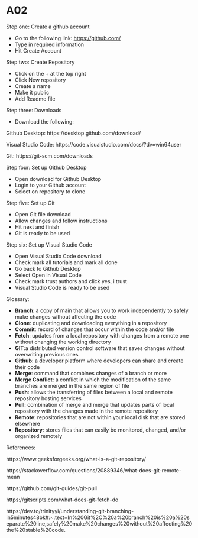 # A02

Step one: Create a github account
 - Go to the following link: https://github.com/
 - Type in required information
 - Hit Create Account

Step two: Create Repository
- Click on the + at the top right
- Click New repository
- Create a name
- Make it public
- Add Readme file

Step three: Downloads
- Download the following:
<p>Github Desktop: https://desktop.github.com/download/</p>
<p>Visual Studio Code: https://code.visualstudio.com/docs/?dv=win64user</p>
<p>Git: https://git-scm.com/downloads</p>

Step four: Set up Github Desktop
- Open download for Github Desktop
- Login to your Github account
- Select on repository to clone

Step five: Set up Git
- Open Git file download
- Allow changes and follow instructions 
- Hit next and finish
- Git is ready to be used

Step six: Set up Visual Studio Code
- Open Visual Studio Code download
- Check mark all tutorials and mark all done
- Go back to Github Desktop
- Select Open in Visual Code
- Check mark trust authors and click yes, i trust
- Visual Studio Code is ready to be used

Glossary:
- <b>Branch</b>: a copy of main that allows you to work independently to safely make changes without affecting the code
- <b>Clone</b>: duplicating and downloading everything in a repository
- <b>Commit</b>: record of changes that occur within the code and/or file
- <b>Fetch</b>: updates from a local repository with changes from a remote one without changing the working directory
- <b>GIT</b>:a distributed version control software that saves changes without overwriting previous ones
- <b>Github</b>: a developer platform where developers can share and create their code
- <b>Merge</b>: command that combines changes of a branch or more
- <b>Merge Conflict</b>: a conflict in which the modification of the same branches are merged in the same region of file
- <b>Push</b>: allows the transferring of files between a local and remote repository hosting services
- <b>Pull</b>: combination of merge and merge that updates parts of local repository with the changes made in the remote repository
- <b>Remote</b>: repositories that are not within your local disk that are stored elsewhere
- <b>Repository</b>: stores files that can easily be monitored, changed, and/or organized remotely

References:
<p>https://www.geeksforgeeks.org/what-is-a-git-repository/</p>
<p>https://stackoverflow.com/questions/20889346/what-does-git-remote-mean</p>
<p>https://github.com/git-guides/git-pull</p>
<p>https://gitscripts.com/what-does-git-fetch-do</p>
<p>https://dev.to/trinityyi/understanding-git-branching-in5minutes48bk#:~:text=In%20Git%2C%20a%20branch%20is%20a%20separate%20line,safely%20make%20changes%20without%20affecting%20the%20stable%20code.</p>
